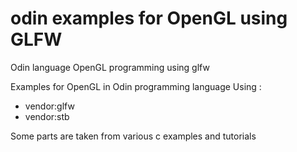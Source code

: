 # odin examples for OpenGL using GLFW

Odin language OpenGL programming using glfw

Examples for OpenGL in Odin programming language
Using :

- vendor:glfw
- vendor:stb

Some parts are taken from various c examples and tutorials
